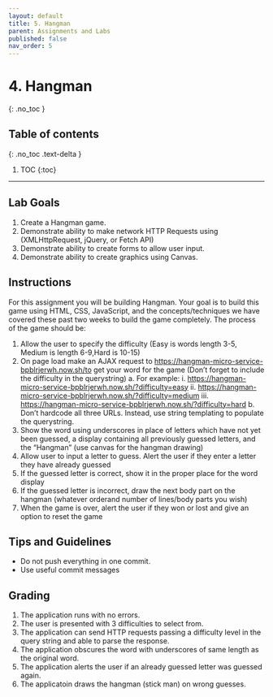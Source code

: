 ```yaml
---
layout: default
title: 5. Hangman
parent: Assignments and Labs
published: false
nav_order: 5
---
```

# 4. Hangman
{: .no_toc }

## Table of contents
{: .no_toc .text-delta }

1. TOC
{:toc}

---

## Lab Goals
1. Create a Hangman game.
2. Demonstrate ability to make network HTTP Requests using (XMLHttpRequest, jQuery, or Fetch API)
3. Demonstrate ability to create forms to allow user input.
4. Demonstrate ability to create graphics using Canvas.

## Instructions
For this assignment you will be building Hangman. Your goal is to build this game using HTML, CSS, JavaScript, and the concepts/techniques we have covered these past two weeks to build the game completely. The process of the game should be:
1. Allow the user to specify the difficulty (Easy is words length 3-5, Medium is length 6-9,Hard is 10-15)
2. On page load make an AJAX request to https://hangman-micro-service-bpblrjerwh.now.sh/to get your word for the game (Don’t forget to include the difficulty in the querystring)
  a. For example:
    i. https://hangman-micro-service-bpblrjerwh.now.sh/?difficulty=easy
    ii. https://hangman-micro-service-bpblrjerwh.now.sh/?difficulty=medium
    iii. https://hangman-micro-service-bpblrjerwh.now.sh/?difficulty=hard
  b. Don’t hardcode all three URLs. Instead, use string templating to populate the querystring.
3. Show the word using underscores in place of letters which have not yet been guessed, a display containing all previously guessed letters, and the “Hangman” (use canvas for the hangman drawing)
4. Allow user to input a letter to guess. Alert the user if they enter a letter they have already guessed
5. If the guessed letter is correct, show it in the proper place for the word display
6. If the guessed letter is incorrect, draw the next body part on the hangman (whatever orderand number of lines/body parts you wish)
7. When the game is over, alert the user if they won or lost and give an option to reset the game

## Tips and Guidelines
* Do not push everything in one commit.
* Use useful commit messages

## Grading
1. The application runs with no errors.
2. The user is presented with 3 difficulties to select from.
3. The application can send HTTP requests passing a difficulty level in the query string and able to parse the response.
4. The application obscures the word with underscores of same length as the original word.
5. The application alerts the user if an already guessed letter was guessed again.
6. The applicatoin draws the hangman (stick man) on wrong guesses.